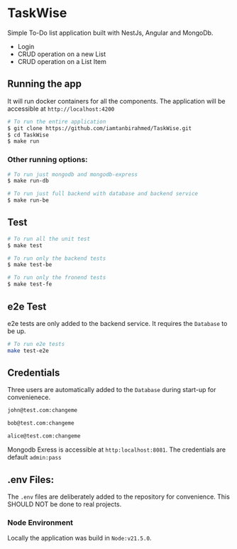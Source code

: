 # TaskWise

Simple To-Do list application built with NestJs, Angular and MongoDb.

- Login
- CRUD operation on a new List
- CRUD operation on a List Item

## Running the app

It will run docker containers for all the components. The application will be accessible at `http://localhost:4200`

```bash
# To run the entire application
$ git clone https://github.com/iamtanbirahmed/TaskWise.git
$ cd TaskWise
$ make run
```

### Other running options:

```bash
# To run just mongodb and mongodb-express
$ make run-db

# To run just full backend with database and backend service
$ make run-be
```

## Test

```bash
# To run all the unit test
$ make test

# To run only the backend tests
$ make test-be

# To run only the fronend tests
$ make test-fe
```

## e2e Test

e2e tests are only added to the backend service. It requires the `Database` to be up.

```bash
# To run e2e tests
make test-e2e
```

## Credentials

Three users are automatically added to the `Database` during start-up for convenienece.

```bash
john@test.com:changeme
```

```bash
bob@test.com:changeme
```

```bash
alice@test.com:changeme
```

Mongodb Exress is accessible at `http:localhost:8081`. The credentials are default `admin:pass`

## .env Files:

The `.env` files are deliberately added to the repository for convenience. This SHOULD NOT be done to real projects.

### Node Environment

Locally the application was build in `Node:v21.5.0`.
